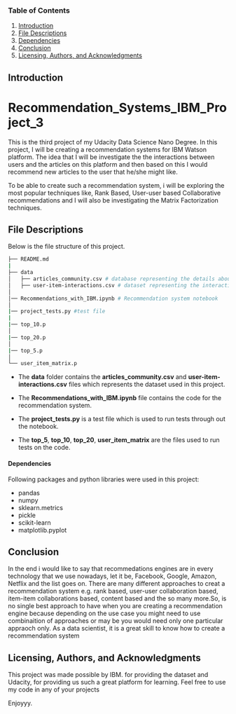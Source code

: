 ### Table of Contents

1. [Introduction](#introduction)
2. [File Descriptions](#descriptions)
3. [Dependencies](#installation)
4. [Conclusion](#conclusion)
5. [Licensing, Authors, and Acknowledgments](#licensing)

## Introduction<a name="introduction"></a>
# Recommendation_Systems_IBM_Project_3
This is the third project of my Udacity Data Science Nano Degree. In this project, I will be creating a recommendation systems for IBM Watson platform. The idea that I will be investigate the the interactions between users and the articles on this platform and then based on this I would recommend new articles to the user that he/she might like. 

To be able to create such a recommendation system, i will be exploring the most popular techniques like, Rank Based, User-user based Collaborative recommendations and I will also be investigating the Matrix Factorization techniques. 


## File Descriptions<a name="descriptions"></a>

Below is the file structure of this project.

```bash
├── README.md
|
├── data
│   ├── articles_community.csv # database representing the details about articles.
│   ├── user-item-interactions.csv # dataset representing the interactions between users and articles
│   
│── Recommendations_with_IBM.ipynb # Recommendation system notebook
│   
|── project_tests.py #test file 
|
|── top_10.p
│   
|── top_20.p
│   
|── top_5.p
│   
└── user_item_matrix.p
```   

- The **data** folder contains the  **articles_community.csv** and **user-item-interactions.csv** files which represents the dataset used in this project.

- The **Recommendations_with_IBM.ipynb** file contains the code for the recommendation system. 

- The **project_tests.py** is a test file which is used to run tests through out the notebook.

- The **top_5**, **top_10**, **top_20**, **user_item_matrix** are the files used to run tests on the code.


#### Dependencies

Following packages and python libraries were used in this project:
- pandas
- numpy
- sklearn.metrics
- pickle
- scikit-learn
- matplotlib.pyplot


## Conclusion<a name="conclusion"></a>
In the end i would like to say that recommedations engines are in every technology that we use nowadays, let it be, Facebook, Google, Amazon, Netflix and the list goes on. There are many different approaches to creat a recommendation system e.g. rank based, user-user collaboration based, item-item collaborations based, content based and the so many more.So, is no single best approach to have when you are creating a recommendation engine because depending on the use case you might need to use combinaition of approaches or may be you would need only one particular appraoch only. 
As a data scientist, it is a great skill to know how to create a recommendation system


## Licensing, Authors, and Acknowledgments<a name="licensing"></a>

This project was made possible by IBM. for providing the dataset and Udacity, for providing us such a great platform for learning.
Feel free to use my code in any of your projects

Enjoyyy.
